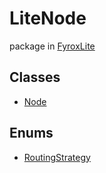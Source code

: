 # LiteNode
package in [FyroxLite](../scripting_api_cs.md)
## Classes
* [Node](../LiteNode/Node.md)
## Enums
* [RoutingStrategy](lite_node/../LiteNode/RoutingStrategy.md)
